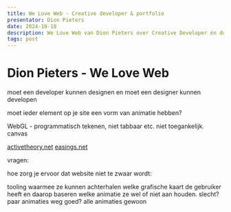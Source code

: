 ```yaml
---
title: We Love Web - Creative developer & portfolio
presentator: Dion Pieters
date: 2024-10-18
description: We Love Web van Dion Pieters over Creative Developer én docent FDND (!) over zijn portfolio 
tags: post
---
```


# Dion Pieters - We Love Web

moet een developer kunnen designen
en moet een designer kunnen developen

moet ieder element op je site een vorm van animatie hebben?

WebGL - programmatisch tekenen, niet tabbaar etc. niet toegankelijk. canvas

[activetheory.net](activetheory.net)
[easings.net](easings.net)

vragen:

hoe zorg je ervoor dat website niet te zwaar wordt:

  tooling waarmee ze kunnen achterhalen welke grafische kaart de gebruiker heeft en daarop baseren welke animatie ze wel of niet aan houden. 
  slecht? paar animaties weg
  goed? alle animaties gewoon


